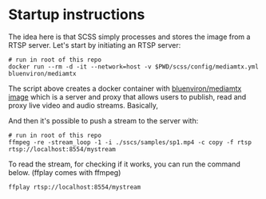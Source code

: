 # Startup instructions

The idea here is that SCSS simply processes and stores the image from a 
RTSP server. Let's start by initiating an RTSP server:

```
# run in root of this repo
docker run --rm -d -it --network=host -v $PWD/scss/config/mediamtx.yml bluenviron/mediamtx
```

The script above creates a docker container with [bluenviron/mediamtx image](https://hub.docker.com/r/bluenviron/mediamtx) which is a server and proxy that allows users to publish, read and proxy live video and audio streams. Basically, 

And then it's possible to push a stream to the server with:

```
# run in root of this repo
ffmpeg -re -stream_loop -1 -i ./sscs/samples/sp1.mp4 -c copy -f rtsp rtsp://localhost:8554/mystream
```

To read the stream, for checking if it works, you can run the command below. (ffplay comes with ffmpeg) 
```
ffplay rtsp://localhost:8554/mystream
```


